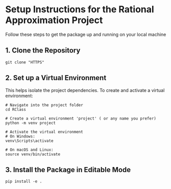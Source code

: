# Setup Instructions for the Rational Approximation Project

Follow these steps to get the package up and running on your local machine

## 1. Clone the Repository
```
git clone "HTTPS"
```
## 2. Set up a Virtual Environment
This helps isolate the project dependencies. To create and activate a virtual environment:
```
# Navigate into the project folder
cd RClass

# Create a virtual environment 'project' ( or any name you prefer)
python -m venv project

# Activate the virtual environment
# On Windows:
venv\Scripts\activate

# On macOS and Linux:
source venv/bin/activate
```
## 3. Install the Package in Editable Mode
```
pip install -e .
```
